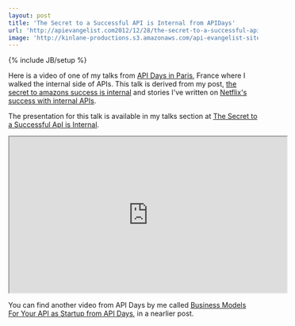 ```yaml
---
layout: post
title: 'The Secret to a Successful API is Internal from APIDays'
url: 'http://apievangelist.com2012/12/28/the-secret-to-a-successful-api-is-internal-from-apidays/'
image: 'http://kinlane-productions.s3.amazonaws.com/api-evangelist-site/blog/api-days-logo.png'
---
```

{% include JB/setup %}
<p>
     Here is a video of one of my talks from <a title="API Days" href="http://apidays.io/">API Days in Paris</a>, France where I walked the internal side of APIs. This talk is derived from my post, <a title="the secret to amazons success is internal" href="http://apievangelist.com/2011/06/10/lessons-in-api-deployment-from-netflix/">the secret to amazons success is internal</a> and stories I've written on <a title="Netflix's success with internal APIs" href="http://apievangelist.com/2011/06/10/lessons-in-api-deployment-from-netflix/">Netflix's success with internal APIs</a>.
</p>
<p>
     The presentation for this talk is available in my talks section at <a href="/talks/apidays/internal-apis">The Secret to a Successful ApI is Internal</a>.
</p>
<p>
     <iframe src="http://www.youtube.com/embed/u-ionULluaI" width="560" height="315"></iframe>
</p>
<p>
     You can find another video from API Days by me called <a href="/2012/12/20/business-models-for-your-api-as-startup-from-api-days/">Business Models For Your API as Startup from API Days</a>, in a nearlier post.
</p>
